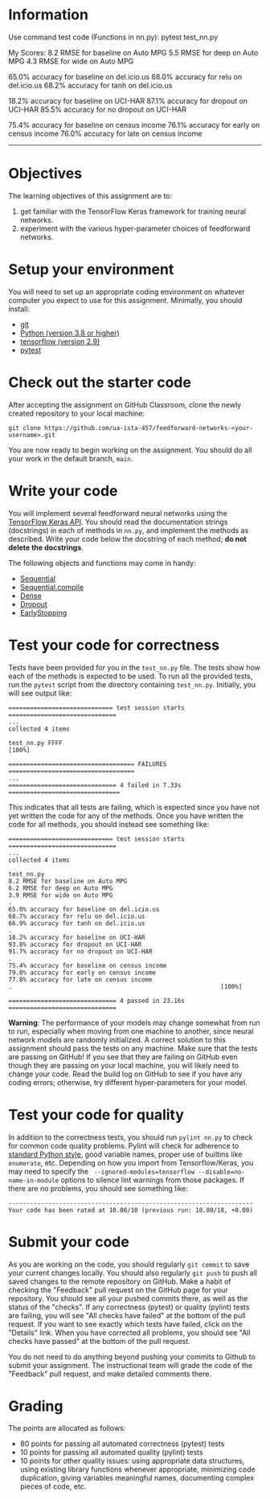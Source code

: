 # Information
Use command test code (Functions in nn.py):
  pytest test_nn.py

My Scores:
8.2 RMSE for baseline on Auto MPG
5.5 RMSE for deep on Auto MPG
4.3 RMSE for wide on Auto MPG

65.0% accuracy for baseline on del.icio.us
68.0% accuracy for relu on del.icio.us
68.2% accuracy for tanh on del.icio.us

18.2% accuracy for baseline on UCI-HAR
87.1% accuracy for dropout on UCI-HAR
85.5% accuracy for no dropout on UCI-HAR

75.4% accuracy for baseline on census income
76.1% accuracy for early on census income
76.0% accuracy for late on census income


--------------------------------------------------------------------------------
# Objectives

The learning objectives of this assignment are to:
1. get familiar with the TensorFlow Keras framework for training neural networks.
2. experiment with the various hyper-parameter choices of feedforward networks.

# Setup your environment

You will need to set up an appropriate coding environment on whatever computer
you expect to use for this assignment.
Minimally, you should install:

* [git](https://git-scm.com/downloads)
* [Python (version 3.8 or higher)](https://www.python.org/downloads/)
* [tensorflow (version 2.9)](https://www.tensorflow.org/)
* [pytest](https://docs.pytest.org/)

# Check out the starter code

After accepting the assignment on GitHub Classroom, clone the newly created
repository to your local machine:
```
git clone https://github.com/ua-ista-457/feedforward-networks-<your-username>.git
```
You are now ready to begin working on the assignment.
You should do all your work in the default branch, `main`.

# Write your code

You will implement several feedforward neural networks using the
[TensorFlow Keras API](https://www.tensorflow.org/guide/keras/).
You should read the documentation strings (docstrings) in each of methods in
`nn.py`, and implement the methods as described.
Write your code below the docstring of each method;
**do not delete the docstrings**.

The following objects and functions may come in handy:
* [Sequential](https://www.tensorflow.org/api_docs/python/tf/keras/Sequential)
* [Sequential.compile](https://www.tensorflow.org/api_docs/python/tf/keras/Sequential#compile)
* [Dense](https://www.tensorflow.org/api_docs/python/tf/keras/layers/Dense)
* [Dropout](https://www.tensorflow.org/api_docs/python/tf/keras/layers/Dropout)
* [EarlyStopping](https://www.tensorflow.org/api_docs/python/tf/keras/callbacks/EarlyStopping)

# Test your code for correctness

Tests have been provided for you in the `test_nn.py` file.
The tests show how each of the methods is expected to be used.
To run all the provided tests, run the ``pytest`` script from the directory
containing ``test_nn.py``.
Initially, you will see output like:
```
============================= test session starts ==============================
...
collected 4 items

test_nn.py FFFF                                                          [100%]

=================================== FAILURES ===================================
...
============================== 4 failed in 7.33s ===============================
```
This indicates that all tests are failing, which is expected since you have not
yet written the code for any of the methods.
Once you have written the code for all methods, you should instead see
something like:
```
============================= test session starts ==============================
...
collected 4 items

test_nn.py
8.2 RMSE for baseline on Auto MPG
6.2 RMSE for deep on Auto MPG
3.9 RMSE for wide on Auto MPG
.
65.0% accuracy for baseline on del.icio.us
68.7% accuracy for relu on del.icio.us
66.9% accuracy for tanh on del.icio.us
.
18.2% accuracy for baseline on UCI-HAR
93.8% accuracy for dropout on UCI-HAR
91.7% accuracy for no dropout on UCI-HAR
.
75.4% accuracy for baseline on census income
79.0% accuracy for early on census income
77.8% accuracy for late on census income
.                                                          [100%]

============================== 4 passed in 23.16s ==============================
```
**Warning**: The performance of your models may change somewhat from run to run,
especially when moving from one machine to another, since neural network models
are randomly initialized.
A correct solution to this assignment should pass the tests on any machine.
Make sure that the tests are passing on GitHub!
If you see that they are failing on GitHub even though they are passing on your
local machine, you will likely need to change your code.
Read the build log on GitHub to see if you have any coding errors;
otherwise, try different hyper-parameters for your model.

# Test your code for quality

In addition to the correctness tests, you should run `pylint nn.py` to check
for common code quality problems.
Pylint will check for adherence to
[standard Python style](https://www.python.org/dev/peps/pep-0008/),
good variable names, proper use of builtins like `enumerate`, etc.
Depending on how you import from Tensorflow/Keras, you may need to specify the
` --ignored-modules=tensorflow --disable=no-name-in-module` options to silence
lint warnings from those packages.
If there are no problems, you should see something like:
```
--------------------------------------------------------------------
Your code has been rated at 10.00/10 (previous run: 10.00/10, +0.00)
```

# Submit your code

As you are working on the code, you should regularly `git commit` to save your
current changes locally.
You should also regularly `git push` to push all saved changes to the remote
repository on GitHub.
Make a habit of checking the "Feedback" pull request on the GitHub page for your
repository.
You should see all your pushed commits there, as well as the status of the
"checks".
If any correctness (pytest) or quality (pylint) tests are failing, you will see
"All checks have failed" at the bottom of the pull request.
If you want to see exactly which tests have failed, click on the "Details" link.
When you have corrected all problems, you should see "All checks have passed"
at the bottom of the pull request.

You do not need to do anything beyond pushing your commits to Github to submit
your assignment.
The instructional team will grade the code of the "Feedback" pull request, and
make detailed comments there.

# Grading

The points are allocated as follows:
* 80 points for passing all automated correctness (pytest) tests
* 10 points for passing all automated quality (pylint) tests
* 10 points for other quality issues:
using appropriate data structures,
using existing library functions whenever appropriate,
minimizing code duplication,
giving variables meaningful names,
documenting complex pieces of code, etc.
